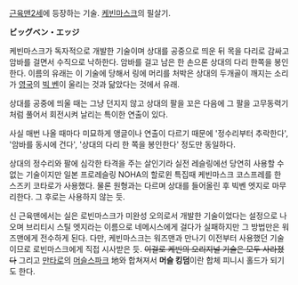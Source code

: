 [근육맨2세](%EA%B7%BC%EC%9C%A1%EB%A7%A82%EC%84%B8.md)에 등장하는 기술.
[케빈마스크](%EC%BC%80%EB%B9%88%EB%A7%88%EC%8A%A4%ED%81%AC.md)의 필살기.

**ビッグベン・エッジ**

케빈마스크가 독자적으로 개발한 기술이며 상대를 공중으로 띄운 뒤 목을 다리로 감싸고 암바를 걸면서 수직으로 낙하한다. 암바를 걸고 남은 한
손으론 상대의 다리 한쪽을 봉인한다. 이름의 유래는 이 기술에 당해서 링에 머리를 처박은 상대의 두개골이 깨지는 소리가
[영국](%EC%98%81%EA%B5%AD.md)의 [빅 벤](%EB%B9%85%20%EB%B2%A4.md)이 울리는 것과
닮았다는 것에서 유래.

상대를 공중에 띄울 때는 그냥 던지지 않고 상대의 팔을 꼬은 다음에 그 팔을 고무동력기처럼 풀어서 회전시켜 날리는 특이한 연출이 있다.

사실 매번 나올 때마다 미묘하게 앵글이나 연출이 다르기 때문에 '정수리부터 추락한다', '암바를 동시에 건다', '상대의 다리 한 쪽을
봉인한다' 정도만 동일하다.

상대의 정수리와 팔에 심각한 타격을 주는 살인기라 실전 레슬링에선 당연히 사용할 수 없는 기술이지만 일본 프로레슬링 NOHA의 할로윈 특집때
케빈마스크 코스프레를 한 스즈키 코타로가 사용했다. 물론 원형과는 다르며 상대를 들어올린 후 빅벤 엣지로 마무리한다. 그 후로는 사용하지
않는 듯.

신 근육맨에서는 실은 로빈마스크가 미완성 오의로서 개발한 기술이었다는 설정으로 나오며 브리티시 스틸 엣지라는 이름으로 네메시스에게 걸다가
실패하지만 그 방법만은 워즈맨에게 전수하게 된다. 다만, 케빈마스크는 워즈맨과 만나기 이전부터 사용했던 기술이므로 로빈마스크에게 직접
시사받은 듯. <del>이걸로 케빈의 오리지널 기술은 모두 사라졌다</del> 그리고
[만타로](%EA%B7%BC%EC%9C%A1%20%EB%A7%8C%ED%83%80%EB%A1%9C.md)의 [머슬스파크](%EB%A8%B8%EC%8A%AC%20%EC%8A%A4%ED%8C%8C%ED%81%AC.md) 地와 합쳐져서 **머슬
킹덤**이란 합체 피니시 홀드가 되기도 한다.

